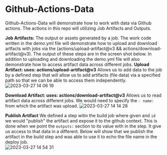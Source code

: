 # Github-Actions-Data
Github-Actions-Data will demonstrate how to work with data via Github actions. The actions in this repo will utilizing Job Artifacts and Outputs. 

**Job Artifacts:** The output or assets generated by a job. The work code written in the demo.yml file will demonstrate how to upload and download artfacts with jobs via the (actions/upload-artifact@v3 && actions/download-artifact@v3). The output of these steps are in the screen shot below. In addition to uploading and downloading the demo.yml file will also demonstrate how to access artifact data across different jobs.
__Upload Artifact: uses: actions/upload-artifact@v3__
Allows us to add data to the job by a defined step that will allow us to add artifacts (file data) via a specified path so that we can be able to access them independently.
![2023-03-27 14 06 19](https://user-images.githubusercontent.com/39248529/228028859-f9150d1e-d1c3-4619-ace0-29b0653116c1.gif)


__Download Artifact: uses: actions/download-artifact@v3__
Allows us to read artifact data across different jobs. We would need to specify the `- name:` from which the artifact was upload. 
![2023-03-27 14 14 28](https://user-images.githubusercontent.com/39248529/228030916-9efc5712-47c0-4421-8a4b-b91fea50b5e2.gif)

**Publish Artifact**
We defined a step witin the build job where given and `id` we would "publish" the artifact and expose it to the github context. This is done when we point the `outputs:` section to its value with in the step. It give us access to that data in a different. Below will show that we publish the artifact in the build step and was able to use it to echo the file name in the deploy job.  
![2023-03-27 14 54 31](https://user-images.githubusercontent.com/39248529/228040166-e8d055cb-b465-48c7-8091-94bf3a3d9a2c.gif)
